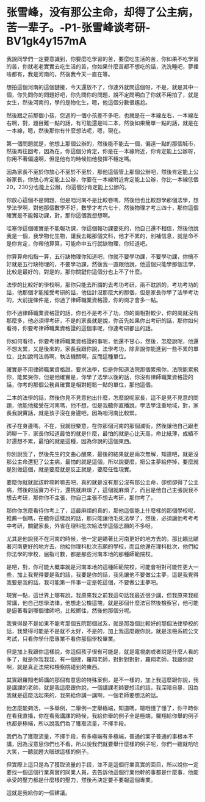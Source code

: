 # 张雪峰，没有那公主命，却得了公主病，苦一辈子。-P1-张雪峰谈考研-BV1gk4y157mA

我說同學們一定要意識到，你要麼吃學習的苦，要麼吃生活的苦，你如果不吃學習的苦，你就老老實實去吃生活的苦，你如果什麼苦都不想吃的話，洗洗睡吧，夢裡啥都有，我是河南的，然後我今天一直在等。

想拍這個河南的這個鏈接，今天還放不了，你連外就問這個呀，不是，就是其中一個，你先問你的問題好吧，你先問你的問題，說不定問明白了你就不用拍了，就是女生，然後河南的，學的是物化生，嗯，他這個分數很尷尬。

然後跟之前那個小孩，您過的一個小孩差不多吧，也就是在一本線左右，一本線左右啊，對，題目難一點的話，有可能還是叫二本，然後如果簡單一點的話，就是在一本線，嗯，然後那你有什麼想法呢，嗯，現在。

第一個問題就是，他想上那個公辦的，然後能不能去一個，偏遠一點的那個城市，然後再往回考，因為在，你這個分肯定，你是在一本線附近，你肯定能上公辦呀，你用不著偏遠啊，但是他有的時候怕他發揮不穩定嗎。

因為家長不至於你放心不至於不至於，那他這個管上那個公辦吧，然後肯定能上公辦家長，你放心肯定能上公辦，你要在一本線附近肯定能上公辦，你比一本線低個20，230分也能上公辦，你這個分肯定能上公辦的。

你放心這個不是問題，但是咱河南不是比較卷嗎，然後他也比較想學那個法學，想學法學啊，對他那個數學不好，數學才考六七十，然後物理才考三四十，那你這個確實是不能報功課，對，那你這個我想想啊。

哇塞你這個確實是不能報功課，你這個報功課要死的，他自己還不相信，然後他說我是一個，我學物化生物，讓我去報那個文科，他才不累的，別補信息，就是命不是你肯定，你帶他算算，可能命中五行就缺物理，你知道吧。

你算算命掐指一算，五行缺物理你知道吧，你就不要學功課，不要學功課，你搞不好就是五行缺物理的，不要學功課，然後我一直跟他說，他這個只能學那個法學，比較是最好的，對是的，那你關鍵你這個分也上不了什麼。

法學的比較好的學校啊，那你只能去所謂的去考功考研，兩不耽誤的，考功考功的話，他那個才能接受考研的話，他估計沒那麼大的那個，但是家長你學了法學考功的，大前提條件是，你過了律師職業資格證，你的崗才會多一點。

你不過律師職業資格證的話，你也不是考不了功，你的崗相對較少，你的崗就沒有那麼多，他必須得考研，不是的家長就是說，你首先如果你出考研的話，那你如何看待，你要考律師職業資格證的這個事呢，你連考研都出的話。

你如何看待，你要考律師職業資格證的事呢，他還不甘心，然後，怎麼說呢，他還不想太累，又是後來的，家長我跟你說，法學考功，除非說你能進到一些不累的單位，比如說司法局啊，執法機關啊，反而這種單位。

確實是不用律師職業資格證，要求法學，但是你知道法院那個累飛你，法院能累飛你，能累哭你，但是他確實是，你學了法學以後的話，你沒有律師職業資格證的話，你考的那個公務員確實是相對輕鬆一點的單位，那他這個。

二本的法學的話，然後你見不見意他出什麼，怎麼說呢家長，這不是見不見意的問題，他能他接受在河南嗎，他不想，但是我聽你直播說，學法學注重地域，對，家長我說實話，就是孩子沒在身邊吧，因為咱河南比較緊。

孩子在身邊嗎，不在，我就很樂意，在你那個河南的那個滅街，然後讓他自己跟老師聊一下，家長你知道最怕的就是什麼，最怕的就是心比天高，命比紙薄，成績不好還想不累，最怕的就是這種，因為你說的這個東西。

你別說我了，然後先生的文曲心醒來，最後的結果就是兩次無解，知道吧，就是沒那公主命還犯了公主病，最怕的就是這個，所以說要麼，把公主夢給停掉，要麼就是別做這個，就是要麼就是反正就是，要麼任性現實。

要麼你就就就該幹嘛幹嘛去吧，真的就是沒有那公沒有那公主命，卻想卻得了公主病，然後的話實力不行，還挑就麻煩了，這個就麻煩了，而且是他自己主張說我不想去考研，那你你不主張，你自己主張不想去考研，那你考了。

那你你怎麼看待你考上了，這最麻煩的真的，那他這個能上什麼樣的那個學校呢，推薦一個嗎，在聽你這樣說的話，那只能讓他毛死法學了，然後，必須讓他考考考中考研，關鍵家長，外省在理科批次給法學這個志願的不多呀。

尤其是他說我不在河南的時候，他一定是瞄著比河南更好的地方去的，那比瞄比瞄著河南更好的地方去，他給你理科批次志願的學校，而且他還在理科批次，他們給你法學的學校，屈指可數，都是那些河南本地的那種師範院校。

是吧，對，你可能大概率就是河南本地的這種師範院校，可能會相對可能性更大一些，加上我覺得要是我的話，我要是你的話，我先讓他不要做公主夢，這是我覺得我要是我的話，我可能第一件事一定是乾這個，不要做公主夢吧。

現實一點，這世界上哪有說，我原來我之前我這句話我最近很少講，但我原來我經常講，他自己想學法律，他想走公檢這塊，就是那個什麼法官然後檢察官，他可能是逼著看到哪個律師吧，比較嚮往，然後他那個分呢。

我覺得是不是如果不能考那個五院那個試系，就是那幾個比較好的那個法律學校的話，我覺得可能是不是就不太好，不是的，加上我這麼跟你說，就是法檢系統公文考試，只看你學什麼專業不看你那個學校畢業。

但是加上我跟你這樣說，你這個孩子很有可能是，就是電視劇或者說是什麼人看的多了，就是你我我我，有一個律，羅翔老師，對對對對對，羅翔老師，我跟你說啊，就是真正法院和檢察院碰到的東西。

其實跟羅翔老師講的那個有意思的特殊案例，是不一樣的，加上我這麼跟你說，我是講課的老師，就是我這麼跟你說，一個講課老師要想活的話，我深暗自暴，因為我就是這麼活起來的，我來給你講一講啊，一個老師要想活的話。

他怎麼能夠活，一多舉例，二舉例一定舉極端，知道嗎，嗯哦懂了懂了，你平時你在看我直播，你在看我講課的時候，我給你舉的例子全是極端，羅翔給你舉的例子也都是極端，所以說我們為了獲取流量，不擇手段。

我們為了獲取流量，不擇手段，有多極端有多極端，普通的案子普通的事根本不講，因為沒意思你們也不看，所以說我們就要舉什麼樣的例子呢，你們一聽就哈哈大笑，一聽就瞪大眼球這樣的例子。

但實際上這只是為了獲取流量的手段，並不是這個行業真實的面目，所以說你一定要找一個這個行業真實的同業人員，去告訴他這個行業他幹的事都是什麼事，他能承受的壓力都是什麼樣的壓力，然後再決定要不要報這個專業。

這就是我給你的一個建議。